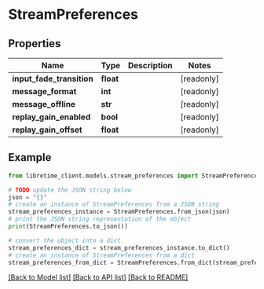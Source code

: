 # StreamPreferences


## Properties

Name | Type | Description | Notes
------------ | ------------- | ------------- | -------------
**input_fade_transition** | **float** |  | [readonly] 
**message_format** | **int** |  | [readonly] 
**message_offline** | **str** |  | [readonly] 
**replay_gain_enabled** | **bool** |  | [readonly] 
**replay_gain_offset** | **float** |  | [readonly] 

## Example

```python
from libretime_client.models.stream_preferences import StreamPreferences

# TODO update the JSON string below
json = "{}"
# create an instance of StreamPreferences from a JSON string
stream_preferences_instance = StreamPreferences.from_json(json)
# print the JSON string representation of the object
print(StreamPreferences.to_json())

# convert the object into a dict
stream_preferences_dict = stream_preferences_instance.to_dict()
# create an instance of StreamPreferences from a dict
stream_preferences_from_dict = StreamPreferences.from_dict(stream_preferences_dict)
```
[[Back to Model list]](../README.md#documentation-for-models) [[Back to API list]](../README.md#documentation-for-api-endpoints) [[Back to README]](../README.md)


